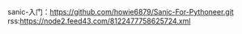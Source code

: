 sanic-入门：https://github.com/howie6879/Sanic-For-Pythoneer.git
rss:https://node2.feed43.com/8122477758625724.xml